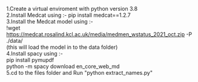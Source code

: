 1.Create a virtual enviroment with python version 3.8
<br>
2.Install Medcat using :- pip install medcat==1.2.7
<br>
3.Install the Medcat model using :- 
<br>
!wget https://medcat.rosalind.kcl.ac.uk/media/medmen_wstatus_2021_oct.zip -P ./data/
<br>
(this will load the model in to the data folder)
<br>
4.Install spacy using :- 
<br>
                         pip install pymupdf
                         <br>
                         python -m spacy download en_core_web_md
<br>
5.cd to the files folder and Run "python extract_names.py" 
